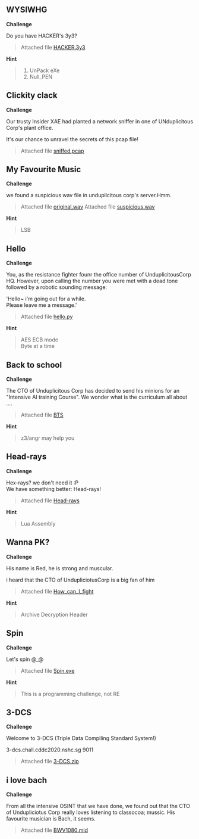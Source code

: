 
## WYSIWHG

**Challenge**

Do you have HACKER's 3y3?

> Attached file [HACKER.3y3](./HACKER.3y3)

**Hint**
> 1. UnPack eXe
> 2. Null_PEN


## Clickity clack

**Challenge**

Our trusty Insider XAE had planted a network sniffer in one of UNduplicitous Corp's plant office.

It's our chance to unravel the secrets of this pcap file!

> Attached file [sniffed.pcap](./sniffed.pcap)

## My Favourite Music

**Challenge**

we found a suspicious wav file in unduplicitous corp's server.Hmm.

> Attached file [original.wav](./original.wav)
> Attached file [suspicious.wav](./suspicious.wav)

**Hint**
> LSB


## Hello

**Challenge**

You, as the resistance fighter founr the office number of UnduplicitousCorp HQ. However, upon calling the number you were met with a dead tone followed by a robotic sounding message:

'Hello~ i'm going out for a while.\
Please leave me a message.'

> Attached file [hello.py](./hello.py)

**Hint**
> AES ECB mode\
Byte at a time

## Back to school

**Challenge**

The CTO of Unduplicitous Corp has decided to send his minions for an "Intensive AI training Course". We wonder what is the curriculum all about ....

> Attached file [BTS](./BTS)

**Hint**
> z3/angr may help you

## Head-rays

**Challenge**

Hex-rays? we don't need it :P\
We have something better: Head-rays!

> Attached file [Head-rays](./head-rays)

**Hint**
> Lua Assembly

## Wanna PK?

**Challenge**

His name is Red, he is strong and muscular.

i heard that the CTO of UndupliciotusCorp is a big fan of him

> Attached file [How_can_I_fight](./how_can_i_fight)

**Hint**
> Archive Decryption Header

## Spin

**Challenge**

Let's spin @_@

> Attached file [Spin.exe](./spin.exe)

**Hint**
> This is a programming challenge, not RE

## 3-DCS

**Challenge**

Welcome to 3-DCS (Triple Data Compiling Standard System!)

3-dcs.chall.cddc2020.nshc.sg 9011

> Attached file [3-DCS.zip](./3-DCS.zip)

## i love bach

**Challenge**

From all the intensive OSINT that we have done, we found out that the CTO of Undupliciotus Corp really loves listening to classocoa; mussic. His favourite musician is Bach, it seems.

> Attached file [BWV1080.mid](./BWV1080.mid)


